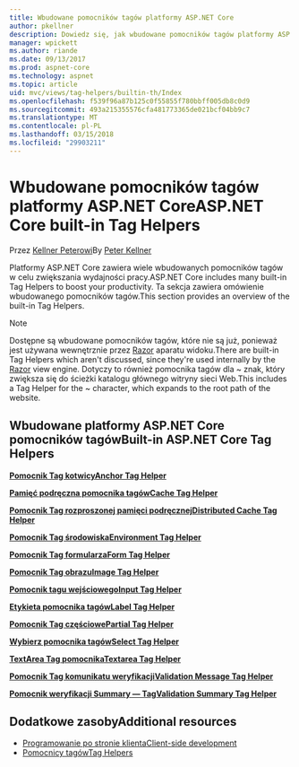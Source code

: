 ```yaml
---
title: Wbudowane pomocników tagów platformy ASP.NET Core
author: pkellner
description: Dowiedz się, jak wbudowane pomocników tagów platformy ASP.NET Core zwiększania wydajności pracy.
manager: wpickett
ms.author: riande
ms.date: 09/13/2017
ms.prod: aspnet-core
ms.technology: aspnet
ms.topic: article
uid: mvc/views/tag-helpers/builtin-th/Index
ms.openlocfilehash: f539f96a87b125c0f55855f780bbff005db8c0d9
ms.sourcegitcommit: 493a215355576cfa481773365de021bcf04bb9c7
ms.translationtype: MT
ms.contentlocale: pl-PL
ms.lasthandoff: 03/15/2018
ms.locfileid: "29903211"
---
```

# <a name="aspnet-core-built-in-tag-helpers"></a><span data-ttu-id="abac1-103">Wbudowane pomocników tagów platformy ASP.NET Core</span><span class="sxs-lookup"><span data-stu-id="abac1-103">ASP.NET Core built-in Tag Helpers</span></span>

<span data-ttu-id="abac1-104">Przez [Kellner Peterowi](http://peterkellner.net)</span><span class="sxs-lookup"><span data-stu-id="abac1-104">By [Peter Kellner](http://peterkellner.net)</span></span>

<span data-ttu-id="abac1-105">Platformy ASP.NET Core zawiera wiele wbudowanych pomocników tagów w celu zwiększania wydajności pracy.</span><span class="sxs-lookup"><span data-stu-id="abac1-105">ASP.NET Core includes many built-in Tag Helpers to boost your productivity.</span></span> <span data-ttu-id="abac1-106">Ta sekcja zawiera omówienie wbudowanego pomocników tagów.</span><span class="sxs-lookup"><span data-stu-id="abac1-106">This section provides an overview of the built-in Tag Helpers.</span></span>

> [!NOTE]
> <span data-ttu-id="abac1-107">Dostępne są wbudowane pomocników tagów, które nie są już, ponieważ jest używana wewnętrznie przez [Razor](xref:mvc/views/razor) aparatu widoku.</span><span class="sxs-lookup"><span data-stu-id="abac1-107">There are built-in Tag Helpers which aren't discussed, since they're used internally by the [Razor](xref:mvc/views/razor) view engine.</span></span> <span data-ttu-id="abac1-108">Dotyczy to również pomocnika tagów dla ~ znak, który zwiększa się do ścieżki katalogu głównego witryny sieci Web.</span><span class="sxs-lookup"><span data-stu-id="abac1-108">This includes a Tag Helper for the ~ character, which expands to the root path of the website.</span></span>

## <a name="built-in-aspnet-core-tag-helpers"></a><span data-ttu-id="abac1-109">Wbudowane platformy ASP.NET Core pomocników tagów</span><span class="sxs-lookup"><span data-stu-id="abac1-109">Built-in ASP.NET Core Tag Helpers</span></span>

<span data-ttu-id="abac1-110">**[Pomocnik Tag kotwicy](xref:mvc/views/tag-helpers/builtin-th/anchor-tag-helper)**</span><span class="sxs-lookup"><span data-stu-id="abac1-110">**[Anchor Tag Helper](xref:mvc/views/tag-helpers/builtin-th/anchor-tag-helper)**</span></span>

<span data-ttu-id="abac1-111">**[Pamięć podręczna pomocnika tagów](xref:mvc/views/tag-helpers/builtin-th/cache-tag-helper)**</span><span class="sxs-lookup"><span data-stu-id="abac1-111">**[Cache Tag Helper](xref:mvc/views/tag-helpers/builtin-th/cache-tag-helper)**</span></span>

<span data-ttu-id="abac1-112">**[Pomocnik Tag rozproszonej pamięci podręcznej](xref:mvc/views/tag-helpers/builtin-th/distributed-cache-tag-helper)**</span><span class="sxs-lookup"><span data-stu-id="abac1-112">**[Distributed Cache Tag Helper](xref:mvc/views/tag-helpers/builtin-th/distributed-cache-tag-helper)**</span></span>

<span data-ttu-id="abac1-113">**[Pomocnik Tag środowiska](xref:mvc/views/tag-helpers/builtin-th/environment-tag-helper)**</span><span class="sxs-lookup"><span data-stu-id="abac1-113">**[Environment Tag Helper](xref:mvc/views/tag-helpers/builtin-th/environment-tag-helper)**</span></span>

[comment]: **[FormActionTagHelper](xref:mvc/views/tag-helpers/builtin-th/form-action-tag-helper)**

<span data-ttu-id="abac1-114">**[Pomocnik Tag formularza](xref:mvc/views/working-with-forms#the-form-tag-helper)**</span><span class="sxs-lookup"><span data-stu-id="abac1-114">**[Form Tag Helper](xref:mvc/views/working-with-forms#the-form-tag-helper)**</span></span>

<span data-ttu-id="abac1-115">**[Pomocnik Tag obrazu](xref:mvc/views/tag-helpers/builtin-th/image-tag-helper)**</span><span class="sxs-lookup"><span data-stu-id="abac1-115">**[Image Tag Helper](xref:mvc/views/tag-helpers/builtin-th/image-tag-helper)**</span></span>

<span data-ttu-id="abac1-116">**[Pomocnik tagu wejściowego](xref:mvc/views/working-with-forms#the-input-tag-helper)**</span><span class="sxs-lookup"><span data-stu-id="abac1-116">**[Input Tag Helper](xref:mvc/views/working-with-forms#the-input-tag-helper)**</span></span>

<span data-ttu-id="abac1-117">**[Etykieta pomocnika tagów](xref:mvc/views/working-with-forms#the-label-tag-helper)**</span><span class="sxs-lookup"><span data-stu-id="abac1-117">**[Label Tag Helper](xref:mvc/views/working-with-forms#the-label-tag-helper)**</span></span>

[comment]: **[LinkTagHelper](xref:mvc/views/tag-helpers/builtin-th/link-tag-helper)**

[comment]: **[OptionTagHelper](xref:mvc/views/tag-helpers/builtin-th/option-tag-helper)**

[comment]: **[ScriptTagHelper](xref:mvc/views/tag-helpers/builtin-th/script-tag-helper)**

<span data-ttu-id="abac1-118">**[Pomocnik Tag częściowe](xref:mvc/views/tag-helpers/builtin-th/partial-tag-helper)**</span><span class="sxs-lookup"><span data-stu-id="abac1-118">**[Partial Tag Helper](xref:mvc/views/tag-helpers/builtin-th/partial-tag-helper)**</span></span>

<span data-ttu-id="abac1-119">**[Wybierz pomocnika tagów](xref:mvc/views/working-with-forms#the-select-tag-helper)**</span><span class="sxs-lookup"><span data-stu-id="abac1-119">**[Select Tag Helper](xref:mvc/views/working-with-forms#the-select-tag-helper)**</span></span>

<span data-ttu-id="abac1-120">**[TextArea Tag pomocnika](xref:mvc/views/working-with-forms#the-textarea-tag-helper)**</span><span class="sxs-lookup"><span data-stu-id="abac1-120">**[Textarea Tag Helper](xref:mvc/views/working-with-forms#the-textarea-tag-helper)**</span></span>

<span data-ttu-id="abac1-121">**[Pomocnik Tag komunikatu weryfikacji](xref:mvc/views/working-with-forms#the-validation-message-tag-helper)**</span><span class="sxs-lookup"><span data-stu-id="abac1-121">**[Validation Message Tag Helper](xref:mvc/views/working-with-forms#the-validation-message-tag-helper)**</span></span>

<span data-ttu-id="abac1-122">**[Pomocnik weryfikacji Summary — Tag](xref:mvc/views/working-with-forms#the-validation-summary-tag-helper)**</span><span class="sxs-lookup"><span data-stu-id="abac1-122">**[Validation Summary Tag Helper](xref:mvc/views/working-with-forms#the-validation-summary-tag-helper)**</span></span>

## <a name="additional-resources"></a><span data-ttu-id="abac1-123">Dodatkowe zasoby</span><span class="sxs-lookup"><span data-stu-id="abac1-123">Additional resources</span></span>

* [<span data-ttu-id="abac1-124">Programowanie po stronie klienta</span><span class="sxs-lookup"><span data-stu-id="abac1-124">Client-side development</span></span>](xref:client-side/index)
* [<span data-ttu-id="abac1-125">Pomocnicy tagów</span><span class="sxs-lookup"><span data-stu-id="abac1-125">Tag Helpers</span></span>](xref:mvc/views/tag-helpers/intro)
